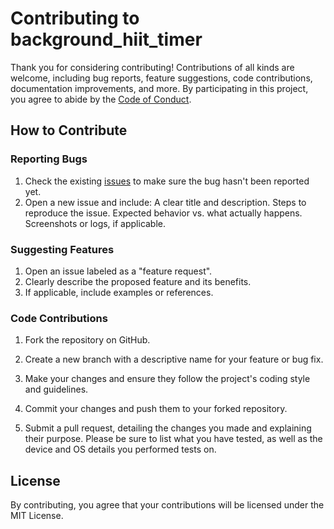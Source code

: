 # Contributing to background_hiit_timer

Thank you for considering contributing! Contributions of all kinds are welcome, including bug reports, feature suggestions, code contributions, documentation improvements, and more. By participating in this project, you agree to abide by the [Code of Conduct](./CODE_OF_CONDUCT.md).

## How to Contribute

### Reporting Bugs

1. Check the existing [issues](https://github.com/a-mabe/background_hiit_timer/issues) to make sure the bug hasn't been reported yet.
2. Open a new issue and include:
    A clear title and description.
    Steps to reproduce the issue.
    Expected behavior vs. what actually happens.
    Screenshots or logs, if applicable.

### Suggesting Features
1. Open an issue labeled as a "feature request".
1. Clearly describe the proposed feature and its benefits.
1. If applicable, include examples or references.

### Code Contributions

1. Fork the repository on GitHub.

2. Create a new branch with a descriptive name for your feature or bug fix.

3. Make your changes and ensure they follow the project's coding style and guidelines.

4. Commit your changes and push them to your forked repository.

5. Submit a pull request, detailing the changes you made and explaining their purpose. Please be sure to list what you have tested, as well as the device and OS details you performed tests on.

## License

By contributing, you agree that your contributions will be licensed under the MIT License.